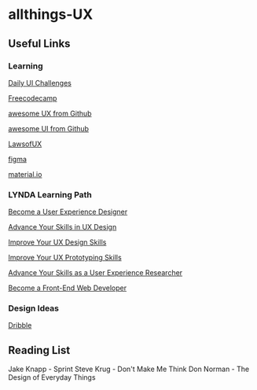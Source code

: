 # allthings-UX

## Useful Links

### Learning
[Daily UI Challenges](https://www.dailyui.co/)

[Freecodecamp](https://www.freecodecamp.org/learn/)

[awesome UX from Github](https://github.com/netoguimaraes/awesome-ux)

[awesome UI from Github](https://github.com/kevindeasis/awesome-ui)

[LawsofUX](https://lawsofux.com/)

[figma](https://www.figma.com/)

[material.io](https://material.io/design/introduction)

### LYNDA Learning Path
[Become a User Experience Designer](https://www.linkedin.com/learning/paths/become-a-user-experience-designer?u=43607124)

[Advance Your Skills in UX Design](https://www.linkedin.com/learning/paths/advance-your-skills-in-ux-design?u=43607124)

[Improve Your UX Design Skills](https://www.linkedin.com/learning/paths/improve-your-ux-design-skills?u=43607124)

[Improve Your UX Prototyping Skills](https://www.linkedin.com/learning/paths/improve-your-ux-prototyping-skills?u=43607124)

[Advance Your Skills as a User Experience Researcher](https://www.linkedin.com/learning/paths/advance-your-skills-as-a-user-experience-researcher?u=43607124)

[Become a Front-End Web Developer](https://www.linkedin.com/learning/paths/become-a-front-end-web-developer?u=43607124)

### Design Ideas
[Dribble](https://dribbble.com/)

## Reading List
Jake Knapp - Sprint
Steve Krug - Don't Make Me Think
Don Norman - The Design of Everyday Things
